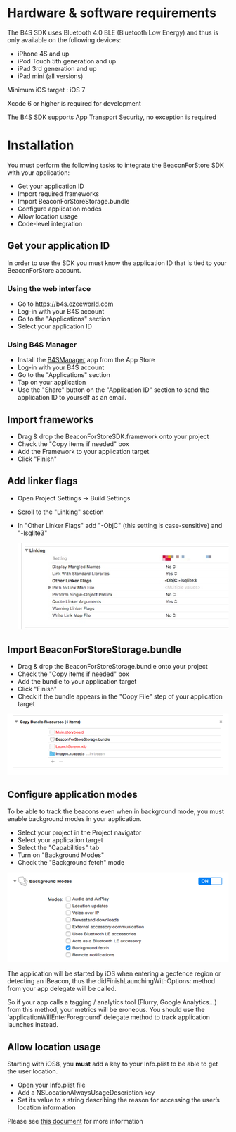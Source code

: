 
# Hardware & software requirements

 The B4S SDK uses Bluetooth 4.0 BLE (Bluetooth Low Energy) and thus is only available on the following devices:
 
  * iPhone 4S and up
  * iPod Touch 5th generation and up
  * iPad 3rd generation and up
  * iPad mini (all versions)
  
  Minimum iOS target : iOS 7
  
  Xcode 6 or higher is required for development
  
  The B4S SDK supports App Transport Security, no exception is required

# Installation

You must perform the following tasks to integrate the BeaconForStore SDK with your application:

 * Get your application ID
 * Import required frameworks
 * Import BeaconForStoreStorage.bundle
 * Configure application modes
 * Allow location usage
 * Code-level integration

## Get your application ID

In order to use the SDK you must know the application ID that is tied to your BeaconForStore account. 

### Using the web interface

 * Go to <a href="https://b4s.ezeeworld.com">https://b4s.ezeeworld.com</A>
 * Log-in with your B4S account
 * Go to the "Applications" section
 * Select your application ID

### Using B4S Manager

 * Install the <a href="https://itunes.apple.com/fr/app/b4s-manager/id903400204?mt=8">B4SManager</a> app from the App Store
 * Log-in with your B4S account
 * Go to the "Applications" section
 * Tap on your application
 * Use the "Share" button on the "Application ID" section to send the application ID to yourself as an email.

## Import frameworks

 * Drag & drop the BeaconForStoreSDK.framework onto your project
 * Check the "Copy items if needed" box
 * Add the Framework to your application target
 * Click "Finish"
 
## Add linker flags

 * Open Project Settings -> Build Settings
 * Scroll to the "Linking" section
 * In "Other Linker Flags" add "-ObjC" (this setting is case-sensitive) and "-lsqlite3"
 
     <img src="images/linkerFlags.jpg"/>

## Import BeaconForStoreStorage.bundle

 * Drag & drop the BeaconForStoreStorage.bundle onto your project
 * Check the "Copy items if needed" box
 * Add the bundle to your application target
 * Click "Finish"
 * Check if the bundle appears in the "Copy File" step of your application target
 
<img src="images/copyBundleResources.png"/>

## Configure application modes

To be able to track the beacons even when in background mode, you must enable background modes in your application.

 * Select your project in the Project navigator
 * Select your application target
 * Select the "Capabilities" tab
 * Turn on "Background Modes"
 * Check the "Background fetch" mode
 
 <img src="images/backgroundmodes.png"/>
 
 The application will be started by iOS when entering a geofence region or detecting an iBeacon, thus the didFinishLaunchingWithOptions: method from your app delegate will be called.

 So if your app calls a tagging / analytics tool (Flurry, Google Analytics...) from this method, your metrics will be eroneous. You should use the  'applicationWillEnterForeground' delegate method to track application launches instead.
 
## Allow location usage

Starting with iOS8, you **must** add a key to your Info.plist to be able to get the user location.

 * Open your Info.plist file
 * Add a NSLocationAlwaysUsageDescription key
 * Set its value to a string describing the reason for accessing the user’s location information
 
Please see <a href="https://developer.apple.com/library/ios/documentation/General/Reference/InfoPlistKeyReference/Articles/CocoaKeys.html">this document</a> for more information
